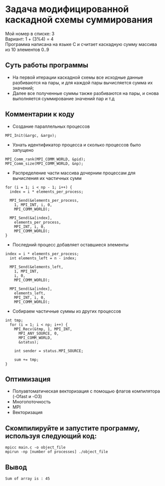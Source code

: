 # Задача модифицированной каскадной схемы суммирования

Мой номер в списке: 3<br/>
Вариант: 1 + (3%4) = 4<br/>
Программа написана на языке С и считает каскадную сумму массива из 10 элементов 0..9

## Суть работы программы
* На первой итерации каскадной схемы все исходные данные разбиваются на пары, и для каждой пары вычисляется сумма их значений;
* Далее все полученные суммы также разбиваются на пары, и снова выполняется суммирование значений пар и т.д

## Комментарии к коду
* Создание параллельных процессов
```
MPI_Init(&argc, &argv);
```
* Узнать идентификатор процесса и сколько процессов было запущено
```
MPI_Comm_rank(MPI_COMM_WORLD, &pid);
MPI_Comm_size(MPI_COMM_WORLD, &np);
```

* Распределение части массива дочерним процессам для вычисления их частичных сумм
```
for (i = 1; i < np - 1; i++) {
  index = i * elements_per_process;
  
  MPI_Send(&elements_per_process,
    1, MPI_INT, i, 0,
    MPI_COMM_WORLD);
  
  MPI_Send(&a[index],
    elements_per_process,
    MPI_INT, i, 0,
    MPI_COMM_WORLD);
}
```

* Последний процесс добавляет оставшиеся элементы
```
index = i * elements_per_process;
  int elements_left = n - index;
  
  MPI_Send(&elements_left,
    1, MPI_INT,
    i, 0,
    MPI_COMM_WORLD);
    
  MPI_Send(&a[index],
    elements_left,
    MPI_INT, i, 0,
    MPI_COMM_WORLD);
```

* Cобираем частичные суммы из других процессов
```
int tmp;
  for (i = 1; i < np; i++) {
    MPI_Recv(&tmp, 1, MPI_INT,
      MPI_ANY_SOURCE, 0,
      MPI_COMM_WORLD,
      &status);
   
    int sender = status.MPI_SOURCE;
  
    sum += tmp;
}
```

## Оптимизация 
* Полуавтоматическая векторизация с помощью флагов компилятора (-Ofast и -O3)
* Многопоточность 
* MPI
* Векторизация

## Скомпилируйте и запустите программу, используя следующий код:
```
mpicc main.c -o object_file
mpirun -np [number of processes] ./object_file
```
## Вывод
```
Sum of array is : 45
```
